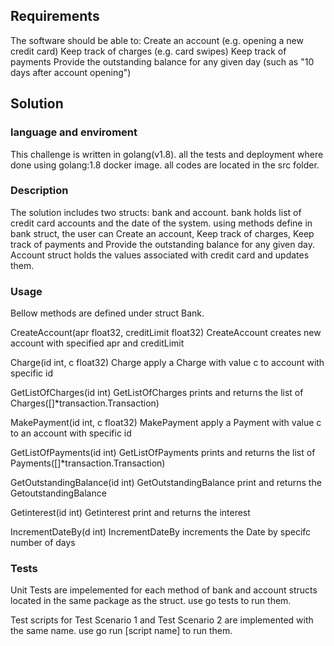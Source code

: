 ## Requirements
The software should be able to:
Create an account (e.g. opening a new credit card)
Keep track of charges (e.g. card swipes)
Keep track of payments
Provide the outstanding balance for any given day (such as "10 days after account opening")

## Solution

### language and enviroment
This challenge is written in golang(v1.8). all the tests and deployment where done using golang:1.8 docker image. all codes are located in the src folder.

### Description
The solution includes two structs: bank and account. bank holds list of credit card accounts and the date of the system. using methods define in bank struct, the user can Create an account, Keep track of charges, Keep track of payments and Provide the outstanding balance for any given day. Account struct holds the values associated with credit card and updates them.

### Usage
Bellow methods are defined under struct Bank.

CreateAccount(apr float32, creditLimit float32) CreateAccount creates new account with specified apr and creditLimit

Charge(id int, c float32) Charge apply a Charge with value c to account with specific id

GetListOfCharges(id int) GetListOfCharges prints and returns the list of Charges([]*transaction.Transaction)

MakePayment(id int, c float32) MakePayment apply a Payment with value c to an account with specific id

GetListOfPayments(id int) GetListOfPayments prints and returns the list of Payments([]*transaction.Transaction)

GetOutstandingBalance(id int) GetOutstandingBalance print and returns the GetoutstandingBalance

Getinterest(id int) Getinterest print and returns the interest

IncrementDateBy(d int) IncrementDateBy increments the Date by specifc number of days

### Tests
Unit Tests are impelemented for each method of bank and account structs located in the same package as the struct. use go tests to run them.

Test scripts for Test Scenario 1 and Test Scenario 2 are implemented with the same name. use go run [script name] to run them.
